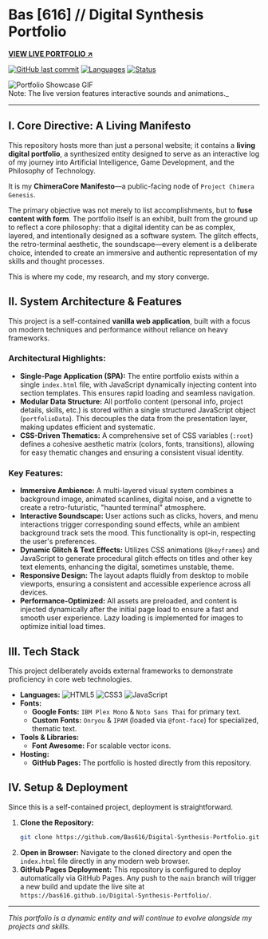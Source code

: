 # Bas [616] // Digital Synthesis Portfolio

**[ VIEW LIVE PORTFOLIO ↗](https://bas616.github.io/Digital-Synthesis-Portfolio/)**

[![GitHub last commit](https://img.shields.io/github/last-commit/Bas616/Digital-Synthesis-Portfolio?style=for-the-badge&color=7df9ff&logo=github&logoColor=black)](https://github.com/Bas616/Digital-Synthesis-Portfolio/commits/main)
[![Languages](https://img.shields.io/github/languages/top/Bas616/Digital-Synthesis-Portfolio?style=for-the-badge&color=c77dff)](https://github.com/Bas616/Digital-Synthesis-Portfolio)
[![Status](https://img.shields.io/static/v1?label=status&message=dynamic-archive&color=ffc77d&style=for-the-badge)](https://github.com/Bas616)

![Portfolio Showcase GIF](https://drive.google.com/thumbnail?id=1tBmUJLT2Tckl0cZ2idjXSNUWOU4SYxFM)<br>Note: The live version features interactive sounds and animations._

---

## I. Core Directive: A Living Manifesto

This repository hosts more than just a personal website; it contains a **living digital portfolio**, a synthesized entity designed to serve as an interactive log of my journey into Artificial Intelligence, Game Development, and the Philosophy of Technology. 

It is my **ChimeraCore Manifesto**—a public-facing node of `Project Chimera Genesis`.

The primary objective was not merely to list accomplishments, but to **fuse content with form**. The portfolio itself is an exhibit, built from the ground up to reflect a core philosophy: that a digital identity can be as complex, layered, and intentionally designed as a software system. The glitch effects, the retro-terminal aesthetic, the soundscape—every element is a deliberate choice, intended to create an immersive and authentic representation of my skills and thought processes.

This is where my code, my research, and my story converge.

## II. System Architecture & Features

This project is a self-contained **vanilla web application**, built with a focus on modern techniques and performance without reliance on heavy frameworks.

### Architectural Highlights:
*   **Single-Page Application (SPA):** The entire portfolio exists within a single `index.html` file, with JavaScript dynamically injecting content into section templates. This ensures rapid loading and seamless navigation.
*   **Modular Data Structure:** All portfolio content (personal info, project details, skills, etc.) is stored within a single structured JavaScript object (`portfolioData`). This decouples the data from the presentation layer, making updates efficient and systematic.
*   **CSS-Driven Thematics:** A comprehensive set of CSS variables (`:root`) defines a cohesive aesthetic matrix (colors, fonts, transitions), allowing for easy thematic changes and ensuring a consistent visual identity.

### Key Features:
*   **Immersive Ambience:** A multi-layered visual system combines a background image, animated scanlines, digital noise, and a vignette to create a retro-futuristic, "haunted terminal" atmosphere.
*   **Interactive Soundscape:** User actions such as clicks, hovers, and menu interactions trigger corresponding sound effects, while an ambient background track sets the mood. This functionality is opt-in, respecting the user's preferences.
*   **Dynamic Glitch & Text Effects:** Utilizes CSS animations (`@keyframes`) and JavaScript to generate procedural glitch effects on titles and other key text elements, enhancing the digital, sometimes unstable, theme.
*   **Responsive Design:** The layout adapts fluidly from desktop to mobile viewports, ensuring a consistent and accessible experience across all devices.
*   **Performance-Optimized:** All assets are preloaded, and content is injected dynamically after the initial page load to ensure a fast and smooth user experience. Lazy loading is implemented for images to optimize initial load times.

## III. Tech Stack

This project deliberately avoids external frameworks to demonstrate proficiency in core web technologies.

*   **Languages:** ![HTML5](https://img.shields.io/badge/HTML5-E34F26?style=for-the-badge&logo=html5&logoColor=white) ![CSS3](https://img.shields.io/badge/CSS3-1572B6?style=for-the-badge&logo=css3&logoColor=white) ![JavaScript](https://img.shields.io/badge/JavaScript-F7DF1E?style=for-the-badge&logo=javascript&logoColor=black)
*   **Fonts:**
    *   **Google Fonts:** `IBM Plex Mono` & `Noto Sans Thai` for primary text.
    *   **Custom Fonts:** `Onryou` & `IPAM` (loaded via `@font-face`) for specialized, thematic text.
*   **Tools & Libraries:**
    *   **Font Awesome:** For scalable vector icons.
*   **Hosting:**
    *   **GitHub Pages:** The portfolio is hosted directly from this repository.

## IV. Setup & Deployment

Since this is a self-contained project, deployment is straightforward.

1.  **Clone the Repository:**
    ```bash
    git clone https://github.com/Bas616/Digital-Synthesis-Portfolio.git
    ```
2.  **Open in Browser:**
    Navigate to the cloned directory and open the `index.html` file directly in any modern web browser.
3.  **GitHub Pages Deployment:**
    This repository is configured to deploy automatically via GitHub Pages. Any push to the `main` branch will trigger a new build and update the live site at `https://bas616.github.io/Digital-Synthesis-Portfolio/`.

---
_This portfolio is a dynamic entity and will continue to evolve alongside my projects and skills._
